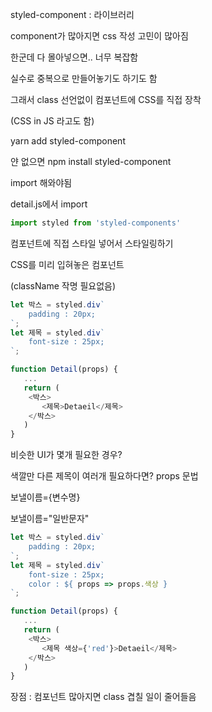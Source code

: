 styled-component : 라이브러리

component가 많아지면 css 작성 고민이 많아짐

한군데 다 몰아넣으면.. 너무 복잡함

실수로 중복으로 만들어놓기도 하기도 함

그래서 class 선언없이 컴포넌트에 CSS를 직접 장착

(CSS in JS 라고도 함)



yarn add styled-component

얀 없으면 npm install styled-component



import 해와야됨

detail.js에서 import

```js
import styled from 'styled-components'
```



컴포넌트에 직접 스타일 넣어서 스타일링하기

CSS를 미리 입혀놓은 컴포넌트

(className 작명 필요없음)

```js
let 박스 = styled.div`
    padding : 20px;
`;
let 제목 = styled.div`
    font-size : 25px;
`;

function Detail(props) {
   ...
   return (
   	<박스>
       <제목>Detaeil</제목>
    </박스>
   )
}
```



비슷한 UI가 몇개 필요한 경우?

색깔만 다른 제목이 여러개 필요하다면? props 문법

보낼이름={변수명}

보낼이름="일반문자"

```js
let 박스 = styled.div`
    padding : 20px;
`;
let 제목 = styled.div`
    font-size : 25px;
    color : ${ props => props.색상 }
`;

function Detail(props) {
   ...
   return (
   	<박스>
       <제목 색상={'red'}>Detaeil</제목>
    </박스>
   )
}
```



장점 : 컴포넌트 많아지면 class 겹칠 일이 줄어들음
